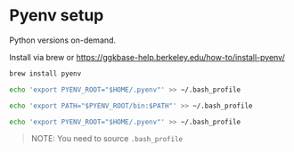 # Pyenv setup

Python versions on-demand.

Install via brew or https://ggkbase-help.berkeley.edu/how-to/install-pyenv/

```bash
brew install pyenv
```

```bash
echo 'export PYENV_ROOT="$HOME/.pyenv"' >> ~/.bash_profile
```

```bash
echo 'export PATH="$PYENV_ROOT/bin:$PATH"' >> ~/.bash_profile
```

```bash
echo 'export PYENV_ROOT="$HOME/.pyenv"' >> ~/.bash_profile
```



> NOTE: You need to source `.bash_profile`

